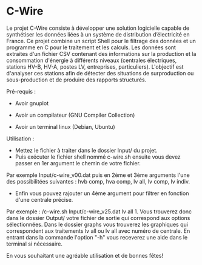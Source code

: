 # C-Wire

Le projet C-Wire consiste à développer une solution logicielle capable de synthétiser les données liées à un système de distribution d’électricité en France.
Ce projet combine un script Shell pour le filtrage des données et un programme en C pour le traitement et les calculs.
Les données sont extraites d'un fichier CSV contenant des informations sur la production et la consommation d'énergie à différents niveaux (centrales électriques, stations HV-B, HV-A, postes LV, entreprises, particuliers).
L'objectif est d'analyser ces stations afin de détecter des situations de surproduction ou sous-production et de produire des rapports structurés.


Pré-requis : 

- Avoir gnuplot 

- Avoir un compilateur (GNU Compiler Collection)

- Avoir un terminal linux (Debian, Ubuntu)


Utilisation : 

- Mettez le fichier à traiter dans le dossier Input/ du projet.
- Puis exécuter le fichier shell nommé c-wire.sh ensuite vous devez passer en 1er argument le chemin de votre fichier.

Par exemple Input/c-wire_v00.dat puis en 2ème et 3ème arguments l'une des possibilitées suivantes : hvb comp, hva comp, lv all, lv comp, lv indiv.
- Enfin vous pouvez rajouter un 4ème argument pour filtrer en fonction d'une centrale précise.

Par exemple : /c-wire.sh Input/c-wire_v25.dat lv all 1.
Vous trouverez donc dans le dossier Output/ votre fichier de sortie qui correspond aux options sélectionnées.
Dans le dossier graphs vous trouverez les graphiques qui correspondent aux traitements lv all ou lv all avec numéro de centrale.
En entrant dans la commande l'option "-h" vous receverez une aide dans le terminal si nécessaire.

En vous souhaitant une agréable utilisation et de bonnes fêtes!
